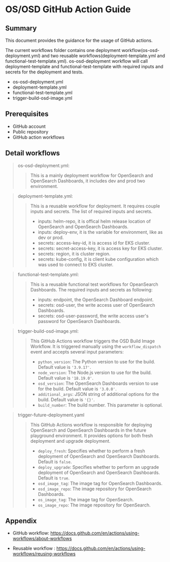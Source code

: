 # OS/OSD GitHub Action Guide

## Summary

This document provides the guidance for the usage of GitHub actions.

The current workflows folder contains one deployment workflow(os-osd-deployment.yml) and two reusable workflows(deployment-template.yml and functional-test-template.yml). os-osd-deployment workflow will call deployment-template and functional-test-template with required inputs and secrets for the deployment and tests.

- os-osd-deployment.yml
- deployment-template.yml
- functional-test-template.yml
- trigger-build-osd-image.yml

## Prerequisites

- GitHub account
- Public repository
- GitHub action workflows


## Detail workflows

> os-osd-deployment.yml: 
>> This is a mainly deployment workflow for OpenSearch and OpenSearch Dashboards, it includes dev and prod two environment. 

> deployment-template.yml:
>> This is a reusable workflow for deployment. It requires couple inputs and secrets. The list of required inputs and secrets.
>> - inputs: helm-repo, it is offical helm release location of OpenSearch and OpenSearch Dashboards.
>> - inputs: deploy-env, it is the variable for environment, like as dev or prod.
>> - secrets: access-key-id, it is access id for EKS cluster.
>> - secrets: secret-access-key, it is access key for EKS cluster.
>> - secrets: region, it is cluster region.
>> - secrets: kube-config, it is client kube configuration which was used to connect to EKS cluster.

> functional-test-template.yml:
>> This is a reusable functional test workflows for OpeanSearch Dashboards. The required inputs and secrets as following:
>> - inputs: endpoint, the OpenSearch Dashboard endpoint.
>> - secrets: osd-user, the write access user of OpenSearch Dashboards.
>> - secrets: osd-user-password, the write access user's password for OpenSearch Dashboards.

> trigger-build-osd-image.yml:
>> This GitHub Actions workflow triggers the OSD Build Image Workflow. It is triggered manually using the `workflow_dispatch` event and accepts several input parameters:
>> - `python_version`: The Python version to use for the build. Default value is `'3.9.17'`.
>> - `node_version`: The Node.js version to use for the build. Default value is `'18.19.0'`.
>> - `osd_version`: The OpenSearch Dashboards version to use for the build. Default value is `'3.0.0'`.
>> - `additional_args`: JSON string of additional options for the build. Default value is `'{}'`.
>> - `build_number`: The build number. This parameter is optional.

> trigger-future-deployment.yaml
>> This GitHub Actions workflow is responsible for deploying OpenSearch and OpenSearch Dashboards in the future playground environment. It provides options for both fresh deployment and upgrade deployment.
>> - `deploy_fresh`: Specifies whether to perform a fresh deployment of OpenSearch and OpenSearch Dashboards. Default is `false`.
>> - `deploy_upgrade`: Specifies whether to perform an upgrade deployment of OpenSearch and OpenSearch Dashboards. Default is `true`.
>> - `osd_image_tag`: The image tag for OpenSearch Dashboards.
>> - `osd_image_repo`: The image repository for OpenSearch Dashboards.
>> - `os_image_tag`: The image tag for OpenSearch.
>> - `os_image_repo`: The image repository for OpenSearch.

## Appendix

- GitHub workflow: https://docs.github.com/en/actions/using-workflows/about-workflows

- Reusable workflow : https://docs.github.com/en/actions/using-workflows/reusing-workflows

